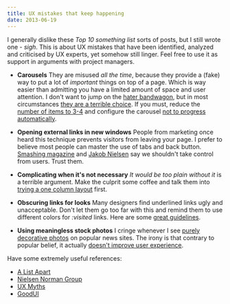 ```yaml
---
title: UX mistakes that keep happening
date: 2013-06-19
---
```


I generally dislike these *Top 10 something list* sorts of posts, but I still wrote one - *sigh*. This is about UX mistakes that have been identified, analyzed and criticised by UX experts, yet somehow still linger. Feel free to use it as support in arguments with project managers.

- **Carousels**
    They are misused *all the time*, because they provide a (fake) way to put a lot of *important* things on top of a page. Which is way easier than admitting you have a limited amount of space and user attention. I don't want to jump on the [hater bandwagon](http://shouldiuseacarousel.com/), but in most circumstances [they are a terrible choice](//bradfrostweb.com/blog/post/carousels/). If you must, reduce the [number of items to 3-4](//weedygarden.net/2013/01/carousel-stats/) and configure the carousel [not to progress automatically](http://www.nngroup.com/articles/auto-forwarding/).

- **Opening external links in new windows**
    People from marketing once heard this technique prevents visitors from leaving your page. I prefer to believe most people can master the use of tabs and back button. [Smashing magazine](//uxdesign.smashingmagazine.com/2008/07/01/should-links-open-in-new-windows/) and [Jakob Nielsen](//www.nngroup.com/articles/top-10-mistakes-web-design/) say we shouldn't take control from users. Trust them.

- **Complicating when it's not necessary**
	*It would be too plain without it* is a terrible argument. Make the culprit some coffee and talk them into [trying a one column layout](http://goodui.org/#1) first.

- **Obscuring links for looks**
	Many designers find underlined links ugly and unacceptable. Don't let them go too far with this and remind them to use different colors for *:visited* links. Here are some [great guidelines](//www.nngroup.com/articles/guidelines-for-visualizing-links/).

- **Using meaningless stock photos**
	I cringe whenever I see [purely decorative photos](//thehairpin.com/2011/01/women-laughing-alone-with-salad) on popular news sites. The irony is that contrary to popular belief, it actually [doesn't improve user experience](//uxmyths.com/post/705397950/myth-ornamental-graphics-improves-the-users-experience).

Have some extremely useful references:

- [A List Apart](//alistapart.com/topics/user-experience)
- [Nielsen Norman Group](//www.nngroup.com/articles/)
- [UX Myths](//uxmyths.com/)
- [GoodUI](//goodui.org/)
